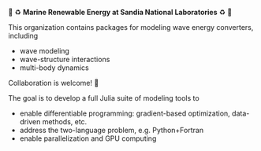 🌊 ♻️ **Marine Renewable Energy at Sandia National Laboratories** ♻️ 🌊

This organization contains packages for modeling wave energy converters, including 
* wave modeling
* wave-structure interactions
* multi-body dynamics 

Collaboration is welcome! 🎉 

The goal is to develop a full Julia suite of modeling tools to 
* enable differentiable programming: gradient-based optimization, data-driven methods, etc.
* address the two-language problem, e.g. Python+Fortran
* enable parallelization and GPU computing
